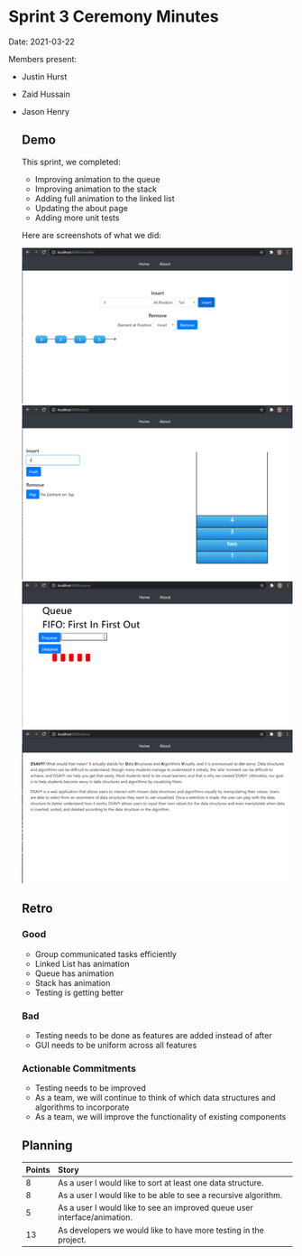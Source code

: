 # Sprint 3 Ceremony Minutes
  
Date: 2021-03-22

Members present:

* Justin Hurst
* Zaid Hussain 
* Jason Henry
  
  ## Demo
  
  This sprint, we completed:

    * Improving animation to the queue
    * Improving animation to the stack
    * Adding full animation to the linked list
    * Updating the about page
    * Adding more unit tests
  
  Here are screenshots of what we did:
  
  ![Linked List](/doc/images/Sprint3List.PNG?raw=true)
  ![Stack](/doc/images/Sprint3Stack.PNG?raw=true)
  ![Queue](/doc/images/Sprint3Queue.PNG?raw=true)
  ![About Page](/doc/images/Sprint3About.PNG?raw=true)
  
  ## Retro
  
  ### Good
  
  * Group communicated tasks efficiently 
  * Linked List has animation
  * Queue has animation 
  * Stack has animation 
  * Testing is getting better 
  
  ### Bad
  
  * Testing needs to be done as features are added instead of after 
  * GUI needs to be uniform across all features 
  
  ### Actionable Commitments
  
  * Testing needs to be improved 
  * As a team, we will continue to think of which data structures and algorithms to incorporate
  * As a team, we will improve the functionality of existing components 
  
  ## Planning
  
  Points | Story
  -------|--------
  8      | As a user I would like to sort at least one data structure.
  8      | As a user I would like to be able to see a recursive algorithm. 
  5      | As a user I would like to see an improved queue user interface/animation.
  13     | As developers we would like to have more testing in the project. 
